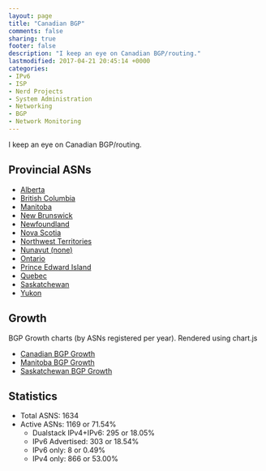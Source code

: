 ```yaml
---
layout: page
title: "Canadian BGP"
comments: false
sharing: true
footer: false
description: "I keep an eye on Canadian BGP/routing."
lastmodified: 2017-04-21 20:45:14 +0000
categories:
- IPv6
- ISP
- Nerd Projects
- System Administration
- Networking
- BGP
- Network Monitoring
---
```

I keep an eye on Canadian BGP/routing.

## Provincial ASNs

* [Alberta](/bgp/ab/)
* [British Columbia](/bgp/bc/)
* [Manitoba](/bgp/mb/)
* [New Brunswick](/bgp/nb/)
* [Newfoundland](/bgp/nl/)
* [Nova Scotia](/bgp/ns/)
* [Northwest Territories](/bgp/nt/)
* [Nunavut (none)](/bgp/nu/)
* [Ontario](/bgp/on/)
* [Prince Edward Island](/bgp/pe/)
* [Quebec](/bgp/qc/)
* [Saskatchewan](/bgp/sk/)
* [Yukon](/bgp/yt/)

## Growth

BGP Growth charts (by ASNs registered per year).
Rendered using chart.js

* [Canadian BGP Growth](/bgp/asns/)
* [Manitoba BGP Growth](/bgp/mb/asns/)
* [Saskatchewan BGP Growth](/bgp/sk/asns/)

## Statistics

* Total ASNS: 1634
* Active ASNs: 1169 or 71.54%
  * Dualstack IPv4+IPv6: 295 or 18.05%
  * IPv6 Advertised: 303 or 18.54%
  * IPv6 only: 8 or 0.49%
  * IPv4 only: 866 or 53.00%


